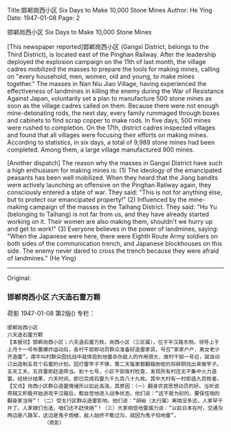 Title:邯郸岗西小区 Six Days to Make 10,000 Stone Mines
Author: He Ying
Date: 1947-01-08
Page: 2

邯郸岗西小区
Six Days to Make 10,000 Stone Mines

[This newspaper reported]邯郸岗西小区 (Gangxi District, belongs to the Third District), is located east of the Pinghan Railway. After the leadership deployed the explosion campaign on the 11th of last month, the village cadres mobilized the masses to prepare the tools for making mines, calling on "every household, men, women, old and young, to make mines together." The masses in Nan Niu Jiao Village, having experienced the effectiveness of landmines in killing the enemy during the War of Resistance Against Japan, voluntarily set a plan to manufacture 500 stone mines as soon as the village cadres called on them. Because there were not enough mine-detonating rods, the next day, every family rummaged through boxes and cabinets to find scrap copper to make rods. In five days, 500 mines were rushed to completion. On the 17th, district cadres inspected villages and found that all villages were focusing their efforts on making mines. According to statistics, in six days, a total of 9,989 stone mines had been completed. Among them, a large village manufactured 900 mines.

[Another dispatch] The reason why the masses in Gangxi District have such a high enthusiasm for making mines is: (1) The ideology of the emancipated peasants has been well mobilized. When they heard that the Jiang bandits were actively launching an offensive on the Pinghan Railway again, they consciously entered a state of war. They said: "This is not for anything else, but to protect our emancipated property!" (2) Influenced by the mine-making campaign of the masses in the Taihang District. They said: "Hu Yu (belonging to Taihang) is not far from us, and they have already started working on it. Their women are also making them, shouldn't we hurry up and get to work!" (3) Everyone believes in the power of landmines, saying: "When the Japanese were here, there were Eighth Route Army soldiers on both sides of the communication trench, and Japanese blockhouses on this side. The enemy never dared to cross the trench because they were afraid of landmines."
(He Ying)



<hr /> 

Original: 


### 邯郸岗西小区  六天造石雷万颗
荷影
1947-01-08
第2版()
专栏：

    邯郸岗西小区
    六天造石雷万颗
    【本报讯】邯郸岗西小区；六天造石雷万枚。岗西小区（三区属），位于平汉路东侧。领导上于上月十一号布置爆炸运动后，各村干部即动员群众准备好造雷家具，号召“家家户户，男女老少齐造雷”。南牛叫村群众因抗战中就体验到地雷杀伤敌人的作用很大，故村干部一号召，就自动订出造制五百个石雷的计划。因打雷竿子不够，第二天每家都翻箱倒柜的将碎铜找出来做竿子。五天工夫，五百雷即赶造停当。到十七号，小区干部挨村检查，发现所有村庄无不集中火力造雷。经统计结果，六天时间，即已完成石雷九千九百八十九枚。其中大村有一村即造九百枚者。
    【又讯】岗西小区群众造雷情绪所以如此高涨，其原因：（一）翻身农民思想动员的好。当听说蒋贼又积极开始进攻平汉路后，都自觉地进入战争状态。他们说：“这不是为别的，要保住咱的翻身家当呀”！（二）受太行区群众造雷影响。他们说：“胡峪（太行属）离咱没多远，人家早干开了。人家娘们也造，咱们还不赶快搞”！（三）大家相信地雷威力说：“以前日本在时，交通沟两边是八路军，这边是鬼子炮楼，敌人始终不敢过沟，就因为鬼子怕地雷”。
                （荷影）
